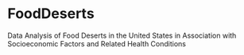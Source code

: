# FoodDeserts
Data Analysis of Food Deserts in the United States in Association with Socioeconomic Factors and Related Health Conditions
